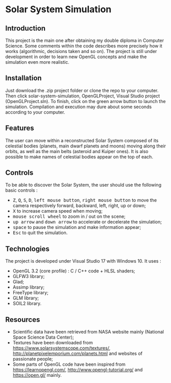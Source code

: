 # Solar System Simulation

## Introduction

This project is the main one after obtaining my double diploma in Computer Science. Some comments within the code describes more precisely how it works (algorithmic, decisions taken and so on). The project is still under development in order to learn new OpenGL concepts and make the simulation even more realistic. 

## Installation

Just download the .zip project folder or clone the repo to your computer. Then click solar-system-simulation, OpenGLProject, Visual Studio project (OpenGLProject.sln). To finish, click on the green arrow button to launch the simulation. Compilation and execution may dure about some seconds according to your computer.

## Features

The user can move within a reconstructed Solar System composed of its celestial bodies (planets, main dwarf planets and moons) moving along their orbits, as well as the main belts (asteroid and Kuiper ones). It is also possible to make names of celestial bodies appear on the top of each. 

## Controls

To be able to discover the Solar System, the user should use the following basic controls :
* <kbd>Z</kbd>, <kbd>Q</kbd>, <kbd>S</kbd>, <kbd>D</kbd>, <kbd>left mouse button</kbd>, <kbd>right mouse button</kbd> to move the camera respectively forward, backward, left, right, up or down;
* <kbd>X</kbd> to increase camera speed when moving;
* <kbd>mouse scroll wheel</kbd> to zoom in / out on the scene;
* <kbd>up arrow</kbd> and <kbd>down arrow</kbd> to accelerate or decelerate the simulation;
* <kbd>space</kbd> to pause the simulation and make information appear;
* <kbd>Esc</kbd> to quit the simulation.

## Technologies

The project is developed under Visual Studio 17 with Windows 10. It uses :
* OpenGL 3.2 (core profile) : C / C++ code + HLSL shaders;
* GLFW3 library;
* Glad;
* Assimp library; 
* FreeType library;
* GLM library;
* SOIL2 library.

## Resources

* Scientific data have been retrieved from NASA website mainly (National Space Science Data Center);
* Textures have been downloaded from https://www.solarsystemscope.com/textures/, http://planetpixelemporium.com/planets.html and websites of passionate people;
* Some parts of OpenGL code have been inspired from https://learnopengl.com/, http://www.opengl-tutorial.org/ and https://open.gl/ mainly.
